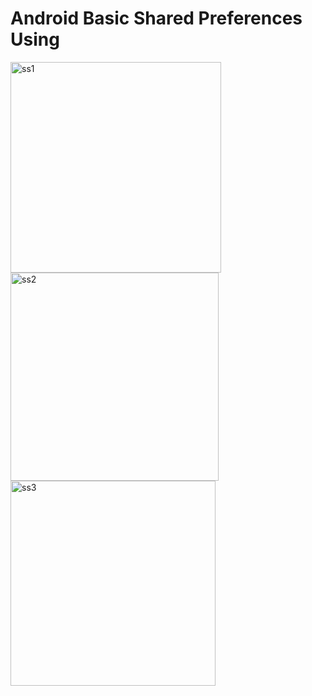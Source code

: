 # Android Basic Shared Preferences Using

 
<img width="337" alt="ss1" src="https://user-images.githubusercontent.com/18142453/234018655-d5d0b0ce-ac60-4a8d-9ab1-00b64913e50a.png">
<img width="333" alt="ss2" src="https://user-images.githubusercontent.com/18142453/234018739-3aedd1ec-0cea-4d15-b0e3-9d90ed820b19.png">
<img width="328" alt="ss3" src="https://user-images.githubusercontent.com/18142453/234018775-fcee690d-f935-4ed8-85ec-87b780fedcf9.png">

